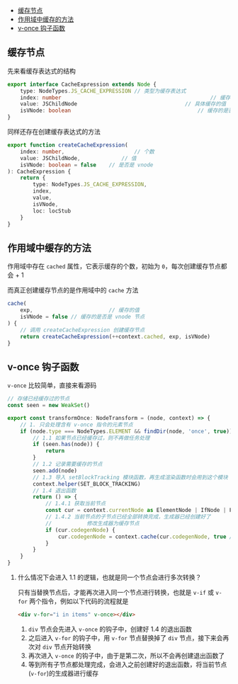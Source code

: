 <!-- TOC -->

- [缓存节点](#缓存节点)
- [作用域中缓存的方法](#作用域中缓存的方法)
- [v-once 钩子函数](#v-once-钩子函数)

<!-- /TOC -->

## 缓存节点

先来看缓存表达式的结构

```ts
export interface CacheExpression extends Node {
    type: NodeTypes.JS_CACHE_EXPRESSION	// 类型为缓存表达式
    index: number												// 缓存的个数，从 0 开始
    value: JSChildNode									// 具体缓存的值
    isVNode: boolean										// 缓存的是否是 vnode 节点
}
```

同样还存在创建缓存表达式的方法

```ts
export function createCacheExpression(
    index: number,						// 个数
    value: JSChildNode,				// 值
    isVNode: boolean = false	// 是否是 vnode
): CacheExpression {
    return {
        type: NodeTypes.JS_CACHE_EXPRESSION,
        index,
        value,
        isVNode,
        loc: locStub
    }
}
```

## 作用域中缓存的方法

作用域中存在 `cached` 属性，它表示缓存的个数，初始为 `0`，每次创建缓存节点都会 + 1

而真正创建缓存节点的是作用域中的 `cache` 方法

```ts
cache(
    exp,						// 缓存的值
    isVNode = false	// 缓存的是否是 vnode 节点
) {
  	// 调用 createCacheExpression 创建缓存节点
    return createCacheExpression(++context.cached, exp, isVNode)
}
```

## v-once 钩子函数

`v-once` 比较简单，直接来看源码

```ts
// 存储已经缓存过的节点
const seen = new WeakSet()

export const transformOnce: NodeTransform = (node, context) => {
  	// 1. 只会处理含有 v-once 指令的元素节点
    if (node.type === NodeTypes.ELEMENT && findDir(node, 'once', true)) {
      	// 1.1 如果节点已经缓存过，则不再做任务处理
        if (seen.has(node)) {
            return
        }
      	// 1.2 记录需要缓存的节点
        seen.add(node)
      	// 1.3 导入 setBlockTracking 模块函数，再生成渲染函数时会用到这个模块
        context.helper(SET_BLOCK_TRACKING)
      	// 1.4 退出函数
        return () => {
          	// 1.4.1 获取当前节点
            const cur = context.currentNode as ElementNode | IfNode | ForNode
            // 1.4.2 当前节点的子节点已经全部转换完成，生成器已经创建好了
            //			 修改生成器为缓存节点
            if (cur.codegenNode) {
                cur.codegenNode = context.cache(cur.codegenNode, true /* isVNode */)
            }
        }
    }
}
```

1. 什么情况下会进入 1.1 的逻辑，也就是同一个节点会进行多次转换？

    只有当替换节点后，才能再次进入同一个节点进行转换，也就是 `v-if` 或 `v-for` 两个指令，例如以下代码的流程就是

    ```html
    <div v-for="i in items" v-once></div>
    ```

    1. `div` 节点会先进入 `v-once` 的钩子中，创建好 1.4 的退出函数
    2. 之后进入 `v-for` 的钩子中，用 `v-for` 节点替换掉了 `div` 节点，接下来会再次对 `div` 节点开始转换
    3. 再次进入 `v-once` 的钩子中，由于是第二次，所以不会再创建退出函数了
    4. 等到所有子节点都处理完成，会进入之前创建好的退出函数，将当前节点(`v-for`)的生成器进行缓存

    
